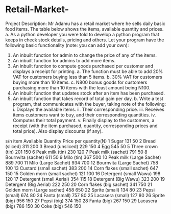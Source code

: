 # Retail-Market-


Project Description:
Mr Adamu has a retail market where he sells daily basic food items. The table below shows the items, available quantity and prices. 
a.	As a python developer you were told to develop a python program that keeps in check stock details, pricing and others. Let your program have the following basic functionality (note: you can add your own):
1.	An inbuilt function for admin to change the price of any of the items.
2.	An inbuilt function for admins to add more items.
3.	An inbuilt function to compute goods purchased per customer and displays a receipt for printing.
a.	The function must be able to add 20% VAT for customers buying less than 5 items.
b.	30% VAT for customers buying more than 10 items.
c.	N800 bonus goods for customers purchasing more than 10 items with the least amount being N100.
4.	An inbuilt function that updates stock after an item has been purchased.
5.	An inbuilt function that takes record of total gain per day.
b.	Write a test program, that communicates with the buyer, taking note of the following:
i.	Displays the available items.
ii.	Their corresponding price.
iii.	Receives items customers want to buy, and their corresponding quantities.
iv.	Computes their total payment.
v.	Finally display to the customers, a receipt (with the item purchased, quantity, corresponding prices and total price). Also display discounts (if any).



s/n	item	Available Quantity	Price per quantity(N)
1	Sugar	131	50
2	Bread (sliced)	311	200
3	Bread (unsliced)	229	150
4	Egg	545	50
5	Three crown (tin)	201	150
6	Peak milk (tin)	230	120
7	Peak milk (sachet)	791	50
8	Bournvita (sachet)	611	50
9	Milo (tin)	367	500
10	Peak milk (Large Sachet)	889	700
11	Milo (Large Sachet)	934	700
12	Bournvita (Large Sachet)	758	100
13	Custard (small sachet)	383	200
14	Corn flakes (small sachet)	647	150
15	Golden morn (small sachet)	121	100
16	Detergent (small Wawu)	198	120
17	Detergent (small Aerial)	354	115
18	Detergent (Big Wawu)	323	200
19	Detergent (Big Aerial)	222	250
20	Corn flakes (big sachet)	341	750
21	Golden morn (Large sachet)	458	650
22	Sprite (small)	134	80
23	Pepsi (small)	674	80
24	Fanta (small)	757	80
25	Lacasera (small)	127	80
26	Sprite (big)	956	150
27	Pepsi (big)	374	150
28	Fanta (big)	267	150
29	Lacasera (big)	786	150
30	Coke (big)	546	150
